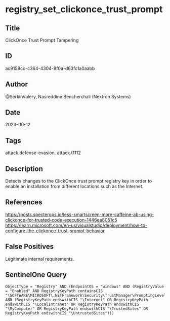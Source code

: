 # registry_set_clickonce_trust_prompt

## Title
ClickOnce Trust Prompt Tampering

## ID
ac9159cc-c364-4304-8f0a-d63fc1a0aabb

## Author
@SerkinValery, Nasreddine Bencherchali (Nextron Systems)

## Date
2023-06-12

## Tags
attack.defense-evasion, attack.t1112

## Description
Detects changes to the ClickOnce trust prompt registry key in order to enable an installation from different locations such as the Internet.

## References
https://posts.specterops.io/less-smartscreen-more-caffeine-ab-using-clickonce-for-trusted-code-execution-1446ea8051c5
https://learn.microsoft.com/en-us/visualstudio/deployment/how-to-configure-the-clickonce-trust-prompt-behavior

## False Positives
Legitimate internal requirements.

## SentinelOne Query
```
ObjectType = "Registry" AND (EndpointOS = "windows" AND (RegistryValue = "Enabled" AND RegistryKeyPath containsCIS "\SOFTWARE\MICROSOFT\.NETFramework\Security\TrustManager\PromptingLevel\" AND (RegistryKeyPath endswithCIS "\Internet" OR RegistryKeyPath endswithCIS "\LocalIntranet" OR RegistryKeyPath endswithCIS "\MyComputer" OR RegistryKeyPath endswithCIS "\TrustedSites" OR RegistryKeyPath endswithCIS "\UntrustedSites")))

```